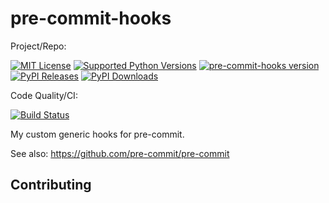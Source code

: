 # pre-commit-hooks

Project/Repo:

[![MIT License][license_img]][license_ref]
[![Supported Python Versions][pyversions_img]][pyversions_ref]
[![pre-commit-hooks version][version_img]][version_ref]
[![PyPI Releases][pypi_img]][pypi_ref]
[![PyPI Downloads][downloads_img]][downloads_ref]

Code Quality/CI:

[![Build Status][travis_img]][travis_ref]

My custom generic hooks for pre-commit.

See also: <https://github.com/pre-commit/pre-commit>

## Contributing

<!-- TODO: add some contributing guidelines -->

<!-- References -->

[downloads_img]: https://pepy.tech/badge/pre-commit-hooks/month
[downloads_ref]: https://pepy.tech/project/pre-commit-hooks

[license_img]: https://img.shields.io/badge/License-MIT-blue.svg
[license_ref]: https://github.com/KeltonKarboviak/pre-commit-hooks/blob/master/LICENSE

[pypi_img]: https://img.shields.io/badge/PyPI-wheels-green.svg
[pypi_ref]: https://pypi.org/project/pre-commit-hooks/#files

[pyversions_img]: https://img.shields.io/pypi/pyversions/pre-commit-hooks.svg
[pyversions_ref]: https://pypi.org/pypi/pre-commit-hooks

[travis_img]: https://travis-ci.org/KeltonKarboviak/pre-commit-hooks.svg?branch=master
[travis_ref]: https://travis-ci.org/KeltonKarboviak/pre-commit-hooks

[version_img]: https://img.shields.io/static/v1.svg?label=pre-commit-hooks&message=v0.0.0&color=blue
[version_ref]: https://pypi.org/project/pre-commit-hooks/
